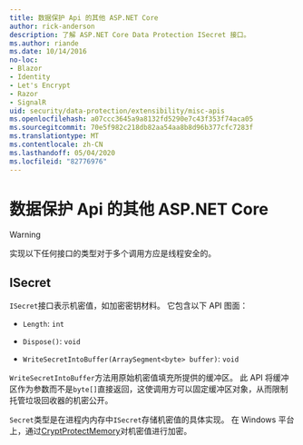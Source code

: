 ```yaml
---
title: 数据保护 Api 的其他 ASP.NET Core
author: rick-anderson
description: 了解 ASP.NET Core Data Protection ISecret 接口。
ms.author: riande
ms.date: 10/14/2016
no-loc:
- Blazor
- Identity
- Let's Encrypt
- Razor
- SignalR
uid: security/data-protection/extensibility/misc-apis
ms.openlocfilehash: a07ccc3645a9a8132fd5290e7c43f353f74aca05
ms.sourcegitcommit: 70e5f982c218db82aa54aa8b8d96b377cfc7283f
ms.translationtype: MT
ms.contentlocale: zh-CN
ms.lasthandoff: 05/04/2020
ms.locfileid: "82776976"
---
```

# <a name="miscellaneous-aspnet-core-data-protection-apis"></a>数据保护 Api 的其他 ASP.NET Core

<a name="data-protection-extensibility-mics-apis"></a>

>[!WARNING]
> 实现以下任何接口的类型对于多个调用方应是线程安全的。

## <a name="isecret"></a>ISecret

`ISecret`接口表示机密值，如加密密钥材料。 它包含以下 API 图面：

* `Length`: `int`

* `Dispose()`: `void`

* `WriteSecretIntoBuffer(ArraySegment<byte> buffer)`: `void`

`WriteSecretIntoBuffer`方法用原始机密值填充所提供的缓冲区。 此 API 将缓冲区作为参数而不是`byte[]`直接返回，这使调用方可以固定缓冲区对象，从而限制托管垃圾回收器的机密公开。

`Secret`类型是在进程内内存中`ISecret`存储机密值的具体实现。 在 Windows 平台上，通过[CryptProtectMemory](https://msdn.microsoft.com/library/windows/desktop/aa380262(v=vs.85).aspx)对机密值进行加密。

